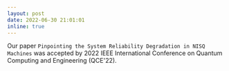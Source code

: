 ```yaml
---
layout: post
date: 2022-06-30 21:01:01
inline: true
---
```


Our paper `Pinpointing the System Reliability Degradation in NISQ Machines` was accepted by 2022 IEEE International Conference on Quantum Computing and Engineering (QCE'22).
